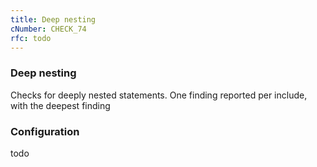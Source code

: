 ```yaml
---
title: Deep nesting
cNumber: CHECK_74
rfc: todo
---
```


### Deep nesting
Checks for deeply nested statements. One finding reported per include, with the deepest finding

### Configuration
todo
